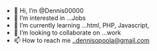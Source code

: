 - 👋 Hi, I’m @Dennis00000
- 👀 I’m interested in ...Jobs
- 🌱 I’m currently learning ...html, PHP, Javascript, 
- 💞️ I’m looking to collaborate on ...work
- 📫 How to reach me ..dennisopoola@gmail.com 
  
<!---
Dennis00000/Dennis00000 is a ✨ special ✨ repository because its `README.md` (this file) appears on your GitHub profile.
You can click the Preview link to take a look at your changes.
--->
